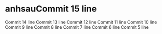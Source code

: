 # anhsauCommit 15 line
Commit 14 line
Commit 13 line
Commit 12 line
Commit 11 line
Commit 10 line
Commit 9 line
Commit 8 line
Commit 7 line
Commit 6 line
Commit 5 line
